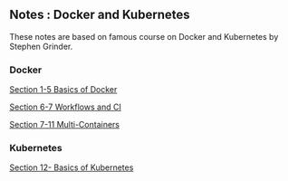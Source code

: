 ## Notes : Docker and Kubernetes

These notes are based on famous course on Docker and Kubernetes by Stephen Grinder.

### Docker

[Section 1-5 Basics of Docker](part1.md)

[Section 6-7 Workflows and CI](part2.md)

[Section 7-11 Multi-Containers](part3.md)

### Kubernetes

[Section 12- Basics of Kubernetes](part4.md)
